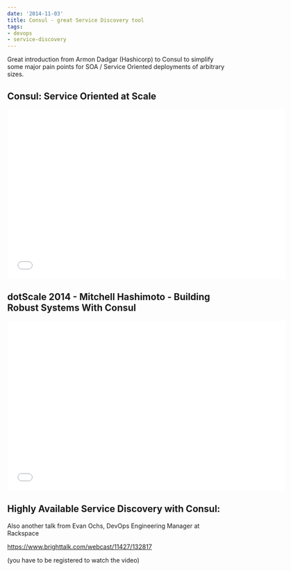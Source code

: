 ```yaml
---
date: '2014-11-03'
title: Consul - great Service Discovery tool
tags:
- devops
- service-discovery
---
```



Great introduction from Armon Dadgar (Hashicorp) to Consul to simplify some major pain points for SOA / Service Oriented deployments of arbitrary sizes.

## Consul: Service Oriented at Scale


<iframe width="640" height="390" src="//www.youtube.com/embed/eR0899h_1Ac" frameborder="0" allowfullscreen></iframe>


## dotScale 2014 - Mitchell Hashimoto - Building Robust Systems With Consul

<iframe width="640" height="390" src="//www.youtube.com/embed/tQ99V7QjEHc" frameborder="0" allowfullscreen></iframe>



## Highly Available Service Discovery with Consul:
  Also another talk from Evan Ochs, DevOps Engineering Manager at Rackspace

  https://www.brighttalk.com/webcast/11427/132817


(you have to be registered to watch the video)
